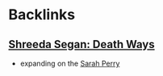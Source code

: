 
# Backlinks
## [Shreeda Segan: Death Ways](<Shreeda Segan: Death Ways.md>)
- expanding on the [Sarah Perry](<Sarah Perry.md>)

